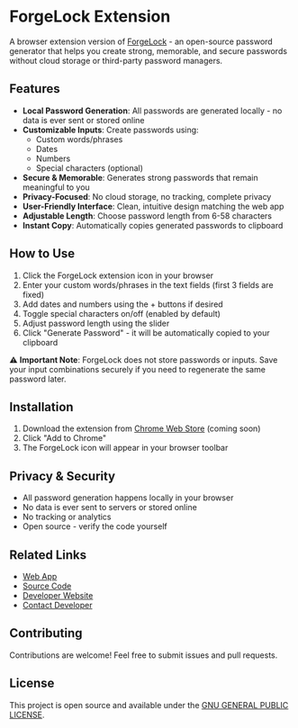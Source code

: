 # ForgeLock Extension

A browser extension version of [ForgeLock](https://forgelock.danials.space) - an open-source password generator that helps you create strong, memorable, and secure passwords without cloud storage or third-party password managers.

## Features

- **Local Password Generation**: All passwords are generated locally - no data is ever sent or stored online
- **Customizable Inputs**: Create passwords using:
  - Custom words/phrases
  - Dates
  - Numbers
  - Special characters (optional)
- **Secure & Memorable**: Generates strong passwords that remain meaningful to you
- **Privacy-Focused**: No cloud storage, no tracking, complete privacy
- **User-Friendly Interface**: Clean, intuitive design matching the web app
- **Adjustable Length**: Choose password length from 6-58 characters
- **Instant Copy**: Automatically copies generated passwords to clipboard

## How to Use

1. Click the ForgeLock extension icon in your browser
2. Enter your custom words/phrases in the text fields (first 3 fields are fixed)
3. Add dates and numbers using the + buttons if desired
4. Toggle special characters on/off (enabled by default)
5. Adjust password length using the slider
6. Click "Generate Password" - it will be automatically copied to your clipboard

⚠️ **Important Note**: ForgeLock does not store passwords or inputs. Save your input combinations securely if you need to regenerate the same password later.

## Installation

1. Download the extension from [Chrome Web Store](#) (coming soon)
2. Click "Add to Chrome"
3. The ForgeLock icon will appear in your browser toolbar

## Privacy & Security

- All password generation happens locally in your browser
- No data is ever sent to servers or stored online
- No tracking or analytics
- Open source - verify the code yourself

## Related Links

- [Web App](https://forgelock.danials.space)
- [Source Code](https://github.com/danial2026/forgelock_extension)
- [Developer Website](https://danials.space)
- [Contact Developer](https://danials.space/contact)

## Contributing

Contributions are welcome! Feel free to submit issues and pull requests.

## License

This project is open source and available under the [GNU GENERAL PUBLIC LICENSE](LICENSE).